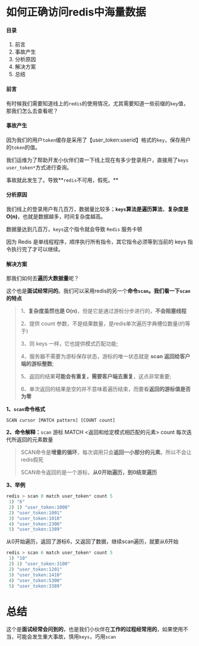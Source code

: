 # 如何正确访问redis中海量数据

#### 目录

1. 前言
2. 事故产生
3. 分析原因
4. 解决方案
5. 总结

#### 前言

有时候我们需要知道线上的`redis`的使用情况，尤其需要知道一些前缀的`key`值，那我们怎么去查看呢？

#### 事故产生

因为我们的用户`token`缓存是采用了【user_token:userid】格式的`key`，保存用户的`token`的值。

我们运维为了帮助开发小伙伴们查一下线上现在有多少登录用户，直接用了`keys user_token*`方式进行查询。

事故就此发生了。导致**`redis`不可用，假死。**

#### 分析原因

我们线上的登录用户有几百万，数据量比较多；**`keys`算法是遍历算法**，**复杂度是O(n)**，也就是数据越多，时间复杂度越高。

数据量达到几百万，`keys`这个指令就会导致 `Redis` 服务卡顿

因为 Redis 是单线程程序，顺序执行所有指令，其它指令必须等到当前的 keys 指令执行完了才可以继续。

#### 解决方案

那我们如何去**遍历大数据量**呢？

这个也是**面试经常问的**。我们可以采用redis的另一个**命令`scan`。**我们看一下**`scan`的特点**

> 1、**复杂度虽然也是 O(n)**，但是它是通过游标分步进行的，**不会阻塞线程**
>
> 2、提供 count 参数，不是结果数量，是redis单次遍历字典槽位数量(约等于)
>
> 3、同 keys 一样，它也提供模式匹配功能;
>
> 4、服务器不需要为游标保存状态，游标的唯一状态就是 **scan 返回给客户端的游标整数**;
>
> 5、返回的结果**可能会有重复，需要客户端去重复**，这点非常重要;
>
> 6、单次返回的结果是空的并不意味着遍历结束，而要看**返回的游标值是否为零**

**1、`scan`命令格式**

```
SCAN cursor [MATCH pattern] [COUNT count]
```

**2、命令解释：**`scan` 游标 MATCH <返回和给定模式相匹配的元素> count 每次迭代所返回的元素数量

> SCAN命令是**增量的循环**，每次调用只会**返回一小部分的元素**。所以不会让redis假死
>
> SCAN命令返回的是一个游标，**从0开始遍历，到0结束遍历**

**3、举例**

```java
redis > scan 0 match user_token* count 5
 1) "6"
 2) 1) "user_token:1000"
 2) "user_token:1001"
 3) "user_token:1010"
 4) "user_token:2300"
 5) "user_token:1389"
```

从0开始遍历，返回了游标6，又返回了数据，继续scan遍历，就要从6开始

```java
redis > scan 6 match user_token* count 5
 1) "10"
 2) 1) "user_token:3100"
 2) "user_token:1201"
 3) "user_token:1410"
 4) "user_token:5300"
 5) "user_token:3389"
```

# 总结

这个是**面试经常会问到的**，也是我们小伙伴在**工作的过程经常用的**，如果使用不当，可能会发生重大事故，慎用`keys`，巧用`scan`